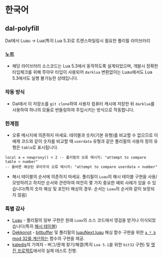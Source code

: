 # 한국어

## dal-polyfill
Dal에서 Luau -> Lua(특히 Lua 5.3)로 트렌스파일링시 필요한 폴리필 라이브러리

### 노트
- 해당 라이브러리 소스코드는 Lua 5.3에서 동작하도록 설계되었으며, 개발시 정확한 타입체크를 위해 루아우 타입이 사용되어 `darklua` 변환없이는 Luau에서도 Lua 5.3에서도 실행 불가능한 상태입니다.

### 작동 방식
- Dal에서 이 저장소를 `git clone`하여 사용자 컴퓨터 캐시에 저장한 뒤 `darklua`를 사용하여 하나의 모듈로 번들링하여 주입시키는 방식으로 작동합니다.

### 한계점
- 오류 메시지에 의존하지 마세요. 테이블과 숫자(기본 유형)를 비교할 수 없으므로 이 예제 코드와 같이 숫자를 비교할 때 `userdata` 유형과 같은 폴리필의 사용자 정의 유형은 `table`로 표시됩니다.
```luau
local a = newproxy() < 2 -- 폴리필의 오류 메시지: "attempt to compare table < number"
-- 올바른 예상된 루아우의 오류 메시지: "attempt to compare userdata < number"
```
- 해시 테이블의 순서에 의존하지 마세요. 폴리필이 `Luau`의 해시 테이블 구현을 사용/모방하려고 하지만 순서와 관련하여 여전히 몇 가지 중요한 예외 사례가 있을 수 있습니다(특히 숫자 해싱 및 포인터 해싱의 경우. 순서는 `Luau`의 순서와 같이 보장되지 않음)

### 특별 감사
- [Luau](https://github.com/luau-lang/luau) - 폴리필의 일부 구현은 원래 `Luau`의 소스 코드에서 영감을 받거나 이식되었습니다(특히 [해시 테이블](https://github.com/luau-lang/luau/blob/master/VM/src/ltable.cpp))
- [Dekkonot](https://github.com/Dekkonot) - [bitbuffer](https://github.com/dekkonot/bitbuffer/) 및 폴리필의 [luauNext.luau](src/luauNext.luau) 해싱 함수 구현을 위한 [`a * b` mod 32를 계산하는](https://github.com/Dekkonot/luau-hashing/blob/main/modules/xxhash32/init.luau) 함수의 구현을 제공.
- [kaledis](https://github.com/orpos/kaledis)의 기여자 - 버그/문제 찾기/해결(특히 `Lua 5.1`을 위한 `bit32` 구현) 및 [멋진 프로젝트](https://github.com/orpos/kaledis)에서의 실제 테스트 진행.
